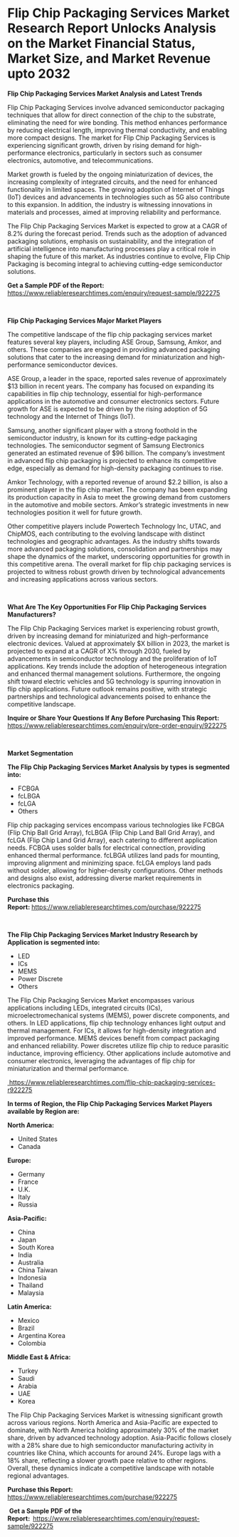 <p><h1>Flip Chip Packaging Services Market Research Report Unlocks Analysis on the Market Financial Status, Market Size, and Market Revenue upto 2032</h1></p><p><strong>Flip Chip Packaging Services Market Analysis and Latest Trends</strong></p>
<p><p>Flip Chip Packaging Services involve advanced semiconductor packaging techniques that allow for direct connection of the chip to the substrate, eliminating the need for wire bonding. This method enhances performance by reducing electrical length, improving thermal conductivity, and enabling more compact designs. The market for Flip Chip Packaging Services is experiencing significant growth, driven by rising demand for high-performance electronics, particularly in sectors such as consumer electronics, automotive, and telecommunications.</p><p>Market growth is fueled by the ongoing miniaturization of devices, the increasing complexity of integrated circuits, and the need for enhanced functionality in limited spaces. The growing adoption of Internet of Things (IoT) devices and advancements in technologies such as 5G also contribute to this expansion. In addition, the industry is witnessing innovations in materials and processes, aimed at improving reliability and performance.</p><p>The Flip Chip Packaging Services Market is expected to grow at a CAGR of 8.2% during the forecast period. Trends such as the adoption of advanced packaging solutions, emphasis on sustainability, and the integration of artificial intelligence into manufacturing processes play a critical role in shaping the future of this market. As industries continue to evolve, Flip Chip Packaging is becoming integral to achieving cutting-edge semiconductor solutions.</p></p>
<p><strong>Get a Sample PDF of the Report:&nbsp;</strong> <a href="https://www.reliableresearchtimes.com/enquiry/request-sample/922275?utm_campaign=3494&utm_medium=2&utm_source=Github&utm_content=ia&utm_term=18042025&utm_id=flip-chip-packaging-services">https://www.reliableresearchtimes.com/enquiry/request-sample/922275</a></p>
<p>&nbsp;</p>
<p><strong>Flip Chip Packaging Services Major Market Players</strong></p>
<p><p>The competitive landscape of the flip chip packaging services market features several key players, including ASE Group, Samsung, Amkor, and others. These companies are engaged in providing advanced packaging solutions that cater to the increasing demand for miniaturization and high-performance semiconductor devices.</p><p>ASE Group, a leader in the space, reported sales revenue of approximately $13 billion in recent years. The company has focused on expanding its capabilities in flip chip technology, essential for high-performance applications in the automotive and consumer electronics sectors. Future growth for ASE is expected to be driven by the rising adoption of 5G technology and the Internet of Things (IoT).</p><p>Samsung, another significant player with a strong foothold in the semiconductor industry, is known for its cutting-edge packaging technologies. The semiconductor segment of Samsung Electronics generated an estimated revenue of $96 billion. The company’s investment in advanced flip chip packaging is projected to enhance its competitive edge, especially as demand for high-density packaging continues to rise.</p><p>Amkor Technology, with a reported revenue of around $2.2 billion, is also a prominent player in the flip chip market. The company has been expanding its production capacity in Asia to meet the growing demand from customers in the automotive and mobile sectors. Amkor’s strategic investments in new technologies position it well for future growth.</p><p>Other competitive players include Powertech Technology Inc, UTAC, and ChipMOS, each contributing to the evolving landscape with distinct technologies and geographic advantages. As the industry shifts towards more advanced packaging solutions, consolidation and partnerships may shape the dynamics of the market, underscoring opportunities for growth in this competitive arena. The overall market for flip chip packaging services is projected to witness robust growth driven by technological advancements and increasing applications across various sectors.</p></p>
<p>&nbsp;</p>
<p><strong>What Are The Key Opportunities For Flip Chip Packaging Services Manufacturers?</strong></p>
<p><p>The Flip Chip Packaging Services market is experiencing robust growth, driven by increasing demand for miniaturized and high-performance electronic devices. Valued at approximately $X billion in 2023, the market is projected to expand at a CAGR of X% through 2030, fueled by advancements in semiconductor technology and the proliferation of IoT applications. Key trends include the adoption of heterogeneous integration and enhanced thermal management solutions. Furthermore, the ongoing shift toward electric vehicles and 5G technology is spurring innovation in flip chip applications. Future outlook remains positive, with strategic partnerships and technological advancements poised to enhance the competitive landscape.</p></p>
<p><strong>Inquire or Share Your Questions If Any Before Purchasing This Report:</strong> <a href="https://www.reliableresearchtimes.com/enquiry/pre-order-enquiry/922275?utm_campaign=3494&utm_medium=2&utm_source=Github&utm_content=ia&utm_term=18042025&utm_id=flip-chip-packaging-services">https://www.reliableresearchtimes.com/enquiry/pre-order-enquiry/922275</a></p>
<p>&nbsp;</p>
<p><strong>Market Segmentation</strong></p>
<p><strong>The Flip Chip Packaging Services Market Analysis by types is segmented into:</strong></p>
<p><ul><li>FCBGA</li><li>fcLBGA</li><li>fcLGA</li><li>Others</li></ul></p>
<p><p>Flip chip packaging services encompass various technologies like FCBGA (Flip Chip Ball Grid Array), fcLBGA (Flip Chip Land Ball Grid Array), and fcLGA (Flip Chip Land Grid Array), each catering to different application needs. FCBGA uses solder balls for electrical connection, providing enhanced thermal performance. fcLBGA utilizes land pads for mounting, improving alignment and minimizing space. fcLGA employs land pads without solder, allowing for higher-density configurations. Other methods and designs also exist, addressing diverse market requirements in electronics packaging.</p></p>
<p><strong>Purchase this Report:&nbsp;</strong><a href="https://www.reliableresearchtimes.com/purchase/922275?utm_campaign=3494&utm_medium=2&utm_source=Github&utm_content=ia&utm_term=18042025&utm_id=flip-chip-packaging-services">https://www.reliableresearchtimes.com/purchase/922275</a></p>
<p>&nbsp;</p>
<p><strong>The Flip Chip Packaging Services Market Industry Research by Application is segmented into:</strong></p>
<p><ul><li>LED</li><li>ICs</li><li>MEMS</li><li>Power Discrete</li><li>Others</li></ul></p>
<p><p>The Flip Chip Packaging Services Market encompasses various applications including LEDs, integrated circuits (ICs), microelectromechanical systems (MEMS), power discrete components, and others. In LED applications, flip chip technology enhances light output and thermal management. For ICs, it allows for high-density integration and improved performance. MEMS devices benefit from compact packaging and enhanced reliability. Power discretes utilize flip chip to reduce parasitic inductance, improving efficiency. Other applications include automotive and consumer electronics, leveraging the advantages of flip chip for miniaturization and thermal performance.</p></p>
<p><a href="https://www.reliableresearchtimes.com/flip-chip-packaging-services-r922275?utm_campaign=3494&utm_medium=2&utm_source=Github&utm_content=ia&utm_term=18042025&utm_id=flip-chip-packaging-services">&nbsp;https://www.reliableresearchtimes.com/flip-chip-packaging-services-r922275</a></p>
<p><strong>In terms of Region, the Flip Chip Packaging Services Market Players available by Region are:</strong></p>
<p>
    <p> <strong> North America: </strong>
        <ul>
            <li>United States</li>
            <li>Canada</li>
        </ul>
        </p> 
    <p> <strong> Europe: </strong>
        <ul>
            <li>Germany</li>
            <li>France</li>
            <li>U.K.</li>
            <li>Italy</li>
            <li>Russia</li>
        </ul>
        </p> 
    <p> <strong> Asia-Pacific: </strong>
        <ul>
            <li>China</li>
            <li>Japan</li>
            <li>South Korea</li>
            <li>India</li>
            <li>Australia</li>
            <li>China Taiwan</li>
            <li>Indonesia</li>
            <li>Thailand</li>
            <li>Malaysia</li>
        </ul>
        </p> 
    <p> <strong> Latin America: </strong>
        <ul>
            <li>Mexico</li>
            <li>Brazil</li>
            <li>Argentina Korea</li>
            <li>Colombia</li>
        </ul>
        </p> 
    <p> <strong> Middle East & Africa: </strong>
        <ul>
            <li>Turkey</li>
            <li>Saudi</li>
            <li>Arabia</li>
            <li>UAE</li>
            <li>Korea</li>
        </ul>
    </p>
    </p>
<p><p>The Flip Chip Packaging Services Market is witnessing significant growth across various regions. North America and Asia-Pacific are expected to dominate, with North America holding approximately 30% of the market share, driven by advanced technology adoption. Asia-Pacific follows closely with a 28% share due to high semiconductor manufacturing activity in countries like China, which accounts for around 24%. Europe lags with a 18% share, reflecting a slower growth pace relative to other regions. Overall, these dynamics indicate a competitive landscape with notable regional advantages.</p></p>
<p><strong>Purchase this Report: </strong><a href="https://www.reliableresearchtimes.com/purchase/922275?utm_campaign=3494&utm_medium=2&utm_source=Github&utm_content=ia&utm_term=18042025&utm_id=flip-chip-packaging-services">https://www.reliableresearchtimes.com/purchase/922275</a></p>
<p>&nbsp;<strong>Get a Sample PDF of the Report:&nbsp;&nbsp;</strong><a href="https://www.reliableresearchtimes.com/enquiry/request-sample/922275?utm_campaign=3494&utm_medium=2&utm_source=Github&utm_content=ia&utm_term=18042025&utm_id=flip-chip-packaging-services">https://www.reliableresearchtimes.com/enquiry/request-sample/922275</a></p>
<p><strong></strong></p>
<p><p></p><p></p><p></p></p>